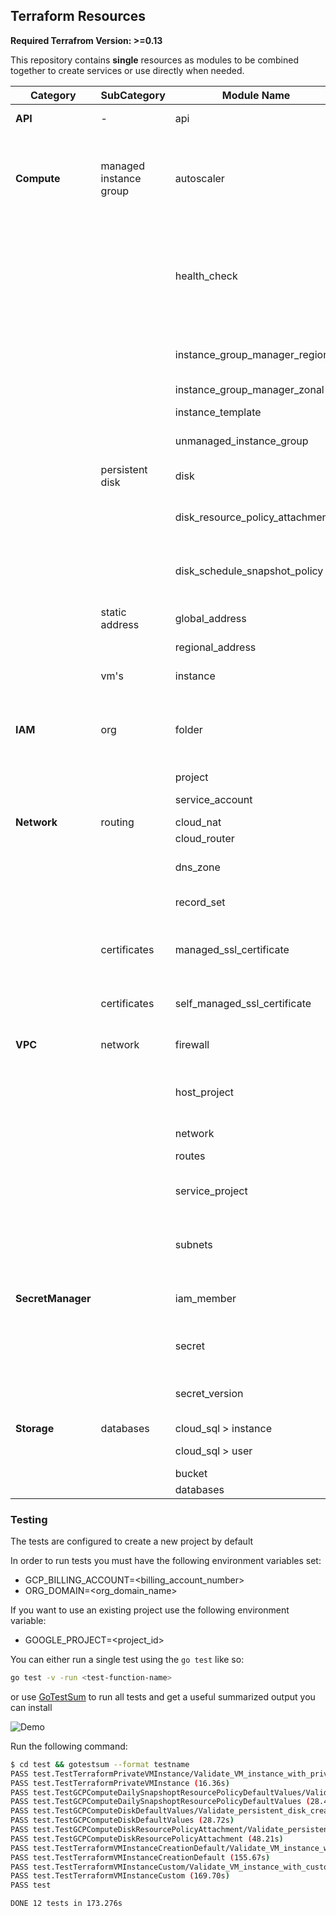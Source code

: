 ## Terraform Resources

**Required Terrafrom Version: >=0.13**

This repository contains **single** resources as modules to be combined together to create services or use directly when needed.

| Category | SubCategory |Module Name | Description |
|----------|-------------|------------|-------------|
| **API**  |     -           | api        | batch enable services |
| **Compute** |  managed instance group | autoscaler | autoscaler policy that can be attached to a managed instance group |
|  |                         | health_check | one of http, https, https2, ssl, tcp checks to be attached to a managed instance group |
|  |                         | instance_group_manager_regional | selected zones or all zones in region |
|  |                         | instance_group_manager_zonal | single zone |
|  |                         | instance_template | vm instance template |
|  |                         | unmanaged_instance_group | collection of vm instances |
|  |  persistent disk | disk | persistent disk - default to pd-ssd |
|  |                  | disk_resource_policy_attachment | attach a snapshot policy to disk |
|  |                  | disk_schedule_snapshot_policy | set snapshot policy for hourly, weekly, or daily |
|  |  static address | global_address | global static address |
|  |                 | regional_address | regional static address |
|  |  vm's | instance | single vm instance. |
| **IAM** |  org | folder | org folder - can use either another folder or a project as child |
|  |  | project | org project |
|  |  | service_account | IAM service account |
| **Network** | routing | cloud_nat | |
|  |  | cloud_router | |
|  |  | dns_zone | public or private DNS zone |
|  |  | record_set | DNS record set |
|  | certificates | managed_ssl_certificate | Automate certificates with google and let's encrypt |
|  | certificates | self_managed_ssl_certificate | Self managed ssl certificates |
| **VPC** | network | firewall | Allow or denied firewall rules |
|  |  | host_project | set a project to become a host project (shared-vpc) |
|  |  | network | create a network |
|  |  | routes | setup routes |
|  |  | service_project | set service projects as part of the shared-vpc |
|  |  | subnets | create automatic or custom subnets |
| **SecretManager** |  | iam_member | manage secret access by membership |
|  |  | secret | create a secret (no content) |
|  |  | secret_version | create a secret version (content) |
| **Storage** |  databases | cloud_sql > instance |  db instance  |
|  |   | cloud_sql > user |  create user for database  |
|  |   | bucket |  GCS bucket  |
|  |   | databases |  memory_store  | redis memory store (private, full) |

### Testing

The tests are configured to create a new project by default

In order to run tests you must have the following environment variables set:

* GCP_BILLING_ACCOUNT=<billing_account_number>
* ORG_DOMAIN=<org_domain_name>

If you want to use an existing project use the following environment variable:

* GOOGLE_PROJECT=<project_id>

You can either run a single test using the `go test` like so:

```bash
go test -v -run <test-function-name>
```

or use [GoTestSum](https://github.com/gotestyourself/gotestsum) to run all tests and get a useful summarized output you can install

![Demo](https://raw.githubusercontent.com/gotestyourself/gotestsum/master/docs/demo.gif)

Run the following command:

```bash
$ cd test && gotestsum --format testname
PASS test.TestTerraformPrivateVMInstance/Validate_VM_instance_with_private_ip_address_only (0.31s)
PASS test.TestTerraformPrivateVMInstance (16.36s)
PASS test.TestGCPComputeDailySnapshoptResourcePolicyDefaultValues/Validate_policy_created (0.30s)
PASS test.TestGCPComputeDailySnapshoptResourcePolicyDefaultValues (28.42s)
PASS test.TestGCPComputeDiskDefaultValues/Validate_persistent_disk_created (0.31s)
PASS test.TestGCPComputeDiskDefaultValues (28.72s)
PASS test.TestGCPComputeDiskResourcePolicyAttachment/Validate_persistent_disk_created (0.30s)
PASS test.TestGCPComputeDiskResourcePolicyAttachment (48.21s)
PASS test.TestTerraformVMInstanceCreationDefault/Validate_VM_instance_with_defaults_created (0.34s)
PASS test.TestTerraformVMInstanceCreationDefault (155.67s)
PASS test.TestTerraformVMInstanceCustom/Validate_VM_instance_with_custom_values_created (0.36s)
PASS test.TestTerraformVMInstanceCustom (169.70s)
PASS test

DONE 12 tests in 173.276s
```
